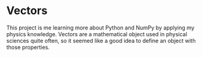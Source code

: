 # Vectors

This project is me learning more about Python and NumPy by applying my physics knowledge. 
Vectors are a mathematical object used in physical sciences quite often, so it seemed like a good idea to define an
object with those properties.
